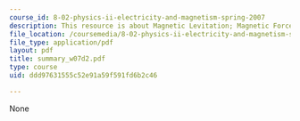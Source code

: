 ```yaml
---
course_id: 8-02-physics-ii-electricity-and-magnetism-spring-2007
description: This resource is about Magnetic Levitation; Magnetic Forces on Dipoles.
file_location: /coursemedia/8-02-physics-ii-electricity-and-magnetism-spring-2007/ddd97631555c52e91a59f591fd6b2c46_summary_w07d2.pdf
file_type: application/pdf
layout: pdf
title: summary_w07d2.pdf
type: course
uid: ddd97631555c52e91a59f591fd6b2c46

---
```

None